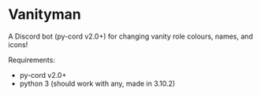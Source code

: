 # Vanityman

A Discord bot (py-cord v2.0+) for changing vanity role colours, names, and icons!

Requirements:
* py-cord v2.0+
* python 3 (should work with any, made in 3.10.2)
